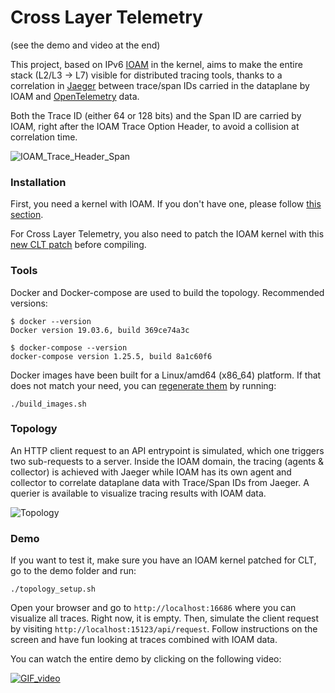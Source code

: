# Cross Layer Telemetry

(see the demo and video at the end)

This project, based on IPv6 [IOAM](https://tools.ietf.org/html/draft-ietf-ippm-ioam-data) in the kernel, aims to make the entire stack (L2/L3 -> L7) visible for distributed tracing tools, thanks to a correlation in [Jaeger](https://www.jaegertracing.io) between trace/span IDs carried in the dataplane by IOAM and [OpenTelemetry](https://opentelemetry.io) data.

Both the Trace ID (either 64 or 128 bits) and the Span ID are carried by IOAM, right after the IOAM Trace Option Header, to avoid a collision at correlation time.

![IOAM_Trace_Header_Span](./images/ioam_new_header.png?raw=true "Location of Trace and Span IDs in the IOAM Trace Option header")

### Installation

First, you need a kernel with IOAM. If you don't have one, please follow [this section](https://github.com/IurmanJ/kernel_ipv6_ioam#patching-the-kernel).

For Cross Layer Telemetry, you also need to patch the IOAM kernel with this [new CLT patch](CLT.patch) before compiling.

### Tools

Docker and Docker-compose are used to build the topology. Recommended versions:
```
$ docker --version
Docker version 19.03.6, build 369ce74a3c

$ docker-compose --version
docker-compose version 1.25.5, build 8a1c60f6
```

Docker images have been built for a Linux/amd64 (x86_64) platform. If that does not match your need, you can [regenerate them](./demo/images/) by running:
```
./build_images.sh
```

### Topology

An HTTP client request to an API entrypoint is simulated, which one triggers two sub-requests to a server. Inside the IOAM domain, the tracing (agents & collector) is achieved with Jaeger while IOAM has its own agent and collector to correlate dataplane data with Trace/Span IDs from Jaeger. A querier is available to visualize tracing results with IOAM data.

![Topology](images/topology.png?raw=true "Topology")

### Demo

If you want to test it, make sure you have an IOAM kernel patched for CLT, go to the demo folder and run:
```
./topology_setup.sh
```

Open your browser and go to `http://localhost:16686` where you can visualize all traces. Right now, it is empty. Then, simulate the client request by visiting `http://localhost:15123/api/request`. Follow instructions on the screen and have fun looking at traces combined with IOAM data.

You can watch the entire demo by clicking on the following video:

[![GIF_video](./images/video.gif?raw=true "CLT demo video")](https://youtu.be/dpyChGrEwVs)
